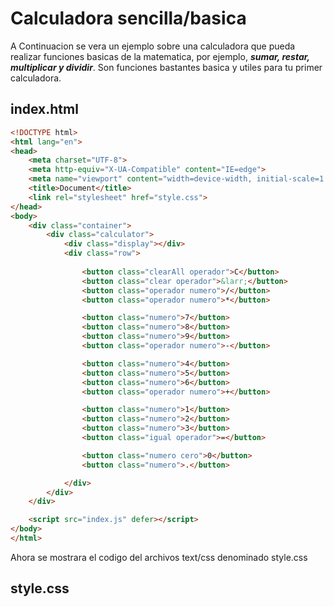 # Calculadora sencilla/basica
A Continuacion se vera un ejemplo sobre una calculadora que pueda realizar funciones basicas de la matematica, por ejemplo, ***sumar, restar, multiplicar y dividir***. Son funciones bastantes basica y utiles para tu primer calculadora.
## index.html
```HTML
<!DOCTYPE html>
<html lang="en">
<head>
    <meta charset="UTF-8">
    <meta http-equiv="X-UA-Compatible" content="IE=edge">
    <meta name="viewport" content="width=device-width, initial-scale=1.0">
    <title>Document</title>
    <link rel="stylesheet" href="style.css">
</head>
<body>
    <div class="container">
        <div class="calculator">
            <div class="display"></div>
            <div class="row">
                
                <button class="clearAll operador">C</button>
                <button class="clear operador">&larr;</button>
                <button class="operador numero">/</button>
                <button class="operador numero">*</button>

                <button class="numero">7</button>
                <button class="numero">8</button>
                <button class="numero">9</button>
                <button class="operador numero">-</button>

                <button class="numero">4</button>
                <button class="numero">5</button>
                <button class="numero">6</button>
                <button class="operador numero">+</button>

                <button class="numero">1</button>
                <button class="numero">2</button>
                <button class="numero">3</button>
                <button class="igual operador">=</button>

                <button class="numero cero">0</button>
                <button class="numero">.</button>

            </div>
        </div>
    </div>

    <script src="index.js" defer></script>
</body>
</html>
```
Ahora se mostrara el codigo del archivos text/css denominado style.css
## style.css
```css

```
